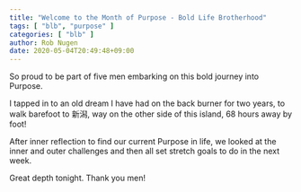 ```yaml
---
title: "Welcome to the Month of Purpose - Bold Life Brotherhood"
tags: [ "blb", "purpose" ]
categories: [ "blb" ]
author: Rob Nugen
date: 2020-05-04T20:49:48+09:00
---
```


So proud to be part of five men embarking on this bold journey into
Purpose.

I tapped in to an old dream I have had on the back burner
for two years, to walk barefoot to 新潟, way on the other side of this
island, 68 hours away by foot!

After inner reflection to find our current Purpose in life, we looked
at the inner and outer challenges and then all set stretch goals to do
in the next week.

Great depth tonight.  Thank you men!
